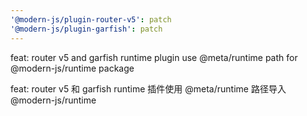 ```yaml
---
'@modern-js/plugin-router-v5': patch
'@modern-js/plugin-garfish': patch
---
```


feat: router v5 and garfish runtime plugin use @meta/runtime path for @modern-js/runtime package

feat: router v5 和 garfish runtime 插件使用 @meta/runtime 路径导入 @modern-js/runtime
